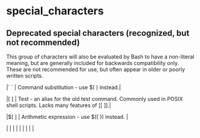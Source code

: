 special_characters
==================



## Deprecated special characters (recognized, but not recommended)

This group of characters will also be evaluated by Bash to have a non-literal meaning, but are generally included for backwards compatibility only. These are not recommended for use, but often appear in older or poorly written scripts.


|\` `   |   Command substitution - use $( ) instead.|

|[ ]    |   Test - an alias for the old test command. Commonly used in POSIX shell scripts. Lacks many features of [[ ]].|

|$[ ]   |   Arithmetic expression - use $(( )) instead. |




|  |  |
|  |  |
|  |  |
